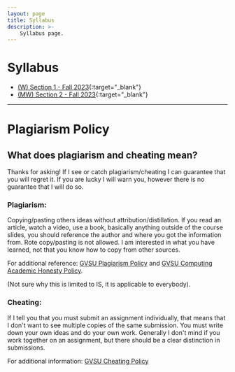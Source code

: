 ```yaml
---
layout: page
title: Syllabus
description: >-
    Syllabus page.
---
```


# Syllabus

* [(W) Section 1 - Fall 2023](/assets/Syllabus_F2023_CIS641_Fredericks.S1.pdf){:target="_blank"}
* [(MW) Section 2 - Fall 2023](/assets/Syllabus_F2023_CIS641_Fredericks.S2.pdf){:target="_blank"}

---

# Plagiarism Policy

## What does plagiarism and cheating mean?

Thanks for asking!  If I see or catch plagiarism/cheating I can guarantee that you will regret it.  If you are lucky I will warn you, however there is no guarantee that I will do so.  

### Plagiarism:

Copying/pasting others ideas without attribution/distillation.  If you read an article, watch a video, use a book, basically anything outside of the course slides, you should reference the author and where you got the information from.  Rote copy/pasting is not allowed.  I am interested in what you have learned, not that you know how to copy from other sources.

For additional reference: [GVSU Plagiarism Policy](https://www.gvsu.edu/istudents/plagiarism-72.htm) and [GVSU Computing Academic Honesty Policy](https://www.gvsu.edu/computing/academic-honesty-30.htm).

(Not sure why this is limited to IS, it is applicable to everybody).

### Cheating:

If I tell you that you must submit an assignment individually, that means that I don't want to see multiple copies of the same submission.  You must write down your own ideas and do your own work.  Generally I don't mind if you work together on an assignment, but there should be a clear distinction in submissions.  

For additional information: [GVSU Cheating Policy](https://www.gvsu.edu/policies/policy.htm?policyId=8799C8A8-E162-8E9D-D683B2A9FD5BC864&search=cheating)



